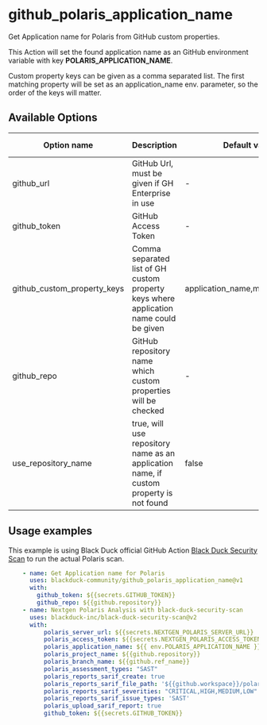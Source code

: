 # github_polaris_application_name
Get Application name for Polaris from GitHub custom properties.

This Action will set the found application name as an GitHub environment variable with key **POLARIS_APPLICATION_NAME**.

Custom property keys can be given as a comma separated list. The first matching property will be set as an application_name env. parameter, so the order of the keys will matter.

## Available Options
| Option name | Description | Default value | Environment variable | Required |
|-------------|-------------|---------------|----------|----------|
| github_url | GitHub Url, must be given if GH Enterprise in use | - | GH_SERVER_URL | false |
| github_token | GitHub Access Token | - | GH_ACCESS_TOKEN | true |
| github_custom_property_keys | Comma separated list of GH custom property keys where application name could be given | application_name,mac_id,portfolio | - | false |
| github_repo | GitHub repository name which custom properties will be checked | - | - | true |
| use_repository_name | true, will use repository name as an application name, if custom property is not found | false | - | false |

## Usage examples
This example is using Black Duck official GitHub Action [Black Duck Security Scan](https://github.com/marketplace/actions/black-duck-security-scan) to run the actual Polaris scan.
```yaml
    - name: Get Application name for Polaris
      uses: blackduck-community/github_polaris_application_name@v1
      with:
        github_token: ${{secrets.GITHUB_TOKEN}}
        github_repo: ${{github.repository}}
    - name: Nextgen Polaris Analysis with black-duck-security-scan
      uses: blackduck-inc/black-duck-security-scan@v2
      with:
          polaris_server_url: ${{secrets.NEXTGEN_POLARIS_SERVER_URL}}
          polaris_access_token: ${{secrets.NEXTGEN_POLARIS_ACCESS_TOKEN}}
          polaris_application_name: ${{ env.POLARIS_APPLICATION_NAME }} # After running synopsys-sig-community/github_polaris_application_name -action the polaris
          polaris_project_name: ${{github.repository}}                  # application name is set as an environment variable with key POLARIS_APPLICATION_NAME   
          polaris_branch_name: ${{github.ref_name}}
          polaris_assessment_types: "SAST"
          polaris_reports_sarif_create: true  
          polaris_reports_sarif_file_path: '${{github.workspace}}/polaris-scan-results.sarif.json'
          polaris_reports_sarif_severities: "CRITICAL,HIGH,MEDIUM,LOW"
          polaris_reports_sarif_issue_types: 'SAST' 
          polaris_upload_sarif_report: true 
          github_token: ${{secrets.GITHUB_TOKEN}}
```
